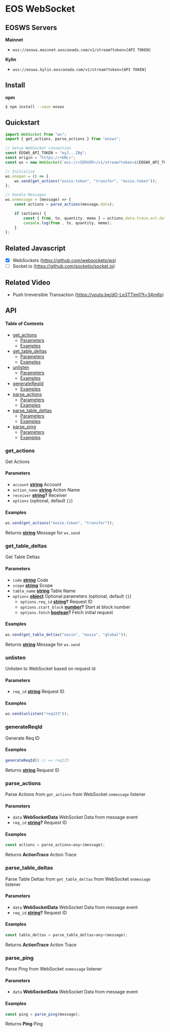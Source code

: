 # EOS WebSocket

## EOSWS Servers

**Mainnet**

- `wss://eosws.mainnet.eoscanada.com/v1/stream?token=[API TOKEN]`

**Kylin**

- `wss://eosws.kylin.eoscanada.com/v1/stream?token=[API TOKEN]`

## Install

**npm**

```bash
$ npm install --save eosws
```

## Quickstart

```ts
import WebSocket from "ws";
import { get_actions, parse_actions } from "eosws";

// Setup WebSocket connection
const EOSWS_API_TOKEN = "eyJ...IBg";
const origin = "https://<URL>";
const ws = new WebSocket(`wss://<SERVER>/v1/stream?token=${EOSWS_API_TOKEN}`, {origin});

// Initialize
ws.onopen = () => {
    ws.send(get_actions("eosio.token", "transfer", "eosio.token"));
};

// Handle Messages
ws.onmessage = (message) => {
    const actions = parse_actions(message.data);

    if (actions) {
        const { from, to, quantity, memo } = actions.data.trace.act.data;
        console.log(from , to, quantity, memo);
    }
};
```

## Related Javascript

-   [x] WebSockets (<https://github.com/websockets/ws>)
-   [ ] Socket.io (<https://github.com/socketio/socket.io>)

## Related Video

-   Push Irreversible Transaction (<https://youtu.be/dO-Le3TTim0?t=34m6s>)

## API

<!-- Generated by documentation.js. Update this documentation by updating the source code. -->

#### Table of Contents

-   [get_actions](#get_actions)
    -   [Parameters](#parameters)
    -   [Examples](#examples)
-   [get_table_deltas](#get_table_deltas)
    -   [Parameters](#parameters-1)
    -   [Examples](#examples-1)
-   [unlisten](#unlisten)
    -   [Parameters](#parameters-2)
    -   [Examples](#examples-2)
-   [generateReqId](#generatereqid)
    -   [Examples](#examples-3)
-   [parse_actions](#parse_actions)
    -   [Parameters](#parameters-3)
    -   [Examples](#examples-4)
-   [parse_table_deltas](#parse_table_deltas)
    -   [Parameters](#parameters-4)
    -   [Examples](#examples-5)
-   [parse_ping](#parse_ping)
    -   [Parameters](#parameters-5)
    -   [Examples](#examples-6)

### get_actions

Get Actions

#### Parameters

-   `account` **[string](https://developer.mozilla.org/docs/Web/JavaScript/Reference/Global_Objects/String)** Account
-   `action_name` **[string](https://developer.mozilla.org/docs/Web/JavaScript/Reference/Global_Objects/String)** Action Name
-   `receiver` **[string](https://developer.mozilla.org/docs/Web/JavaScript/Reference/Global_Objects/String)?** Receiver
-   `options`   (optional, default `{}`)

#### Examples

```javascript
ws.send(get_actions("eosio.token", "transfer"));
```

Returns **[string](https://developer.mozilla.org/docs/Web/JavaScript/Reference/Global_Objects/String)** Message for `ws.send`

### get_table_deltas

Get Table Deltas

#### Parameters

-   `code` **[string](https://developer.mozilla.org/docs/Web/JavaScript/Reference/Global_Objects/String)** Code
-   `scope` **[string](https://developer.mozilla.org/docs/Web/JavaScript/Reference/Global_Objects/String)** Scope
-   `table_name` **[string](https://developer.mozilla.org/docs/Web/JavaScript/Reference/Global_Objects/String)** Table Name
-   `options` **[object](https://developer.mozilla.org/docs/Web/JavaScript/Reference/Global_Objects/Object)** Optional parameters (optional, default `{}`)
    -   `options.req_id` **[string](https://developer.mozilla.org/docs/Web/JavaScript/Reference/Global_Objects/String)?** Request ID
    -   `options.start_block` **[number](https://developer.mozilla.org/docs/Web/JavaScript/Reference/Global_Objects/Number)?** Start at block number
    -   `options.fetch` **[boolean](https://developer.mozilla.org/docs/Web/JavaScript/Reference/Global_Objects/Boolean)?** Fetch initial request

#### Examples

```javascript
ws.send(get_table_deltas("eosio", "eosio", "global"));
```

Returns **[string](https://developer.mozilla.org/docs/Web/JavaScript/Reference/Global_Objects/String)** Message for `ws.send`

### unlisten

Unlisten to WebSocket based on request id

#### Parameters

-   `req_id` **[string](https://developer.mozilla.org/docs/Web/JavaScript/Reference/Global_Objects/String)** Request ID

#### Examples

```javascript
ws.send(unlisten("req123"));
```

### generateReqId

Generate Req ID

#### Examples

```javascript
generateReqId() // => req123
```

Returns **[string](https://developer.mozilla.org/docs/Web/JavaScript/Reference/Global_Objects/String)** Request ID

### parse_actions

Parse Actions from `get_actions` from WebSocket `onmessage` listener

#### Parameters

-   `data` **WebSocketData** WebSocket Data from message event
-   `req_id` **[string](https://developer.mozilla.org/docs/Web/JavaScript/Reference/Global_Objects/String)?** Request ID

#### Examples

```javascript
const actions = parse_actions<any>(message);
```

Returns **ActionTrace** Action Trace

### parse_table_deltas

Parse Table Deltas from `get_table_deltas` from WebSocket `onmessage` listener

#### Parameters

-   `data` **WebSocketData** WebSocket Data from message event
-   `req_id` **[string](https://developer.mozilla.org/docs/Web/JavaScript/Reference/Global_Objects/String)?** Request ID

#### Examples

```javascript
const table_deltas = parse_table_deltas<any>(message);
```

Returns **ActionTrace** Action Trace

### parse_ping

Parse Ping from WebSocket `onmessage` listener

#### Parameters

-   `data` **WebSocketData** WebSocket Data from message event

#### Examples

```javascript
const ping = parse_ping(message);
```

Returns **Ping** Ping
